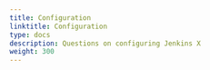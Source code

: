 ```yaml
---
title: Configuration
linktitle: Configuration
type: docs
description: Questions on configuring Jenkins X
weight: 300
---
```


